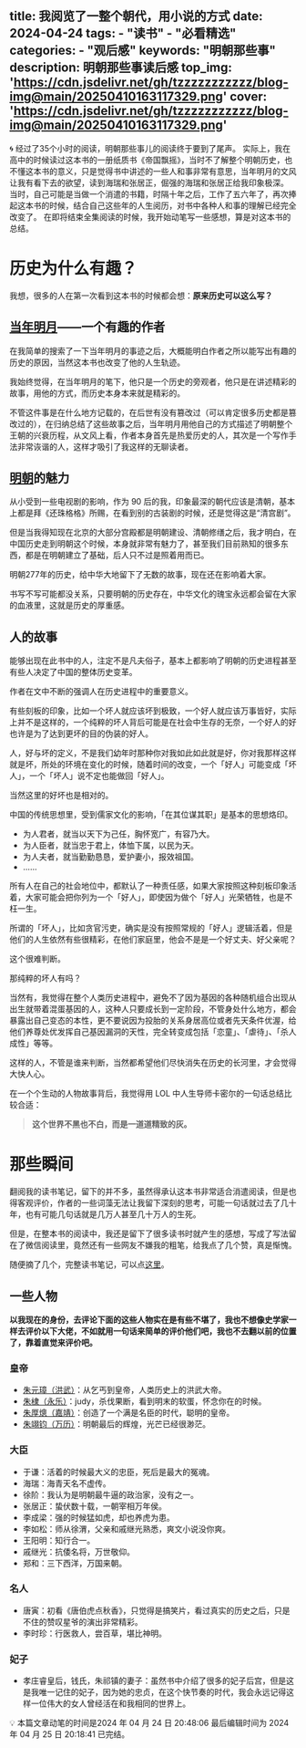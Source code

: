 title: 我阅览了一整个朝代，用小说的方式
date: 2024-04-24
tags: 
    - "读书"
    - "必看精选"
categories: 
    - "观后感"
keywords: "明朝那些事"
description: 明朝那些事读后感
top_img: 'https://cdn.jsdelivr.net/gh/tzzzzzzzzzzz/blog-img@main/20250410163117329.png'
cover: 'https://cdn.jsdelivr.net/gh/tzzzzzzzzzzz/blog-img@main/20250410163117329.png'
---
<aside>
🌀 经过了35个小时的阅读，明朝那些事儿的阅读终于要到了尾声。
实际上，我在高中的时候读过这本书的一册纸质书《帝国飘摇》，当时不了解整个明朝历史，也不懂这本书的意义，只是觉得书中讲述的一些人和事非常有意思，当年明月的文风让我有看下去的欲望，读到海瑞和张居正，倔强的海瑞和张居正给我印象极深。
当时，自己可能是当做一个消遣的书籍，时隔十年之后，工作了五六年了，再次捧起这本书的时候，结合自己这些年的人生阅历，对书中各种人和事的理解已经完全改变了。
在即将结束全集阅读的时候，我开始动笔写一些感想，算是对这本书的总结。

</aside>

# 历史为什么有趣？

我想，很多的人在第一次看到这本书的时候都会想：**原来历史可以这么写？**

## [当年明月](https://zh.wikipedia.org/zh-cn/%E5%BD%93%E5%B9%B4%E6%98%8E%E6%9C%88)——一个有趣的作者

在我简单的搜索了一下当年明月的事迹之后，大概能明白作者之所以能写出有趣的历史的原因，当然这本书也改变了他的人生轨迹。

我始终觉得，在当年明月的笔下，他只是一个历史的旁观者，他只是在讲述精彩的故事，用他的方式，而历史本身本来就是精彩的。

不管这件事是在什么地方记载的，在后世有没有篡改过（可以肯定很多历史都是篡改过的），在归纳总结了这些故事之后，当年明月用他自己的方式描述了明朝整个王朝的兴衰历程，从文风上看，作者本身首先是热爱历史的人，其次是一个写作手法非常诙谐的人，这样才吸引了我这样的无聊读者。

## [明朝](https://zh.wikipedia.org/zh-cn/%E6%98%8E%E6%9C%9D)的魅力

从小受到一些电视剧的影响，作为 90 后的我，印象最深的朝代应该是清朝，基本上都是拜《还珠格格》所赐，在看到别的古装剧的时候，还是觉得这是“清宫剧”。

但是当我得知现在北京的大部分宫殿都是明朝建设、清朝修缮之后，我才明白，在中国历史走到明朝这个时候，本身就非常有魅力了，甚至我们目前熟知的很多东西，都是在明朝建立了基础，后人只不过是照着用而已。

明朝277年的历史，给中华大地留下了无数的故事，现在还在影响着大家。

书写不写可能都没关系，只要明朝的历史存在，中华文化的瑰宝永远都会留在大家的血液里，这就是历史的厚重感。

## 人的故事

能够出现在此书中的人，注定不是凡夫俗子，基本上都影响了明朝的历史进程甚至有些人决定了中国的整体历史变革。

作者在文中不断的强调人在历史进程中的重要意义。

有些刻板的印象，比如一个坏人就应该坏到极致，一个好人就应该万事皆好，实际上并不是这样的，一个纯粹的坏人背后可能是在社会中生存的无奈，一个好人的好也许是为了达到更坏的目的伪装的好人。

人，好与坏的定义，不是我们幼年时那种你对我如此如此就是好，你对我那样这样就是坏，所处的环境在变化的时候，随着时间的改变，一个「好人」可能变成「坏人」，一个「坏人」说不定也能做回「好人」。

当然这里的好坏也是相对的。

中国的传统思想里，受到儒家文化的影响，「在其位谋其职」是基本的思想烙印。

- 为人君者，就当以天下为己任，胸怀宽广，有容乃大。
- 为人臣者，就当忠于君上，体恤下属，以民为天。
- 为人夫者，就当勤勤恳恳，爱护妻小，报效祖国。
- ……

所有人在自己的社会地位中，都默认了一种责任感，如果大家按照这种刻板印象活着，大家可能会把你列为一个「好人」，即使因为做个「好人」光荣牺牲，也是不枉一生。

所谓的「坏人」，比如贪官污吏，确实是没有按照常规的「好人」逻辑活着，但是他们的人生依然有些很精彩，在他们家庭里，他会不是是一个好丈夫、好父亲呢？

这个很难判断。

那纯粹的坏人有吗？

当然有，我觉得在整个人类历史进程中，避免不了因为基因的各种随机组合出现从出生就带着混蛋基因的人，这种人只要成长到一定阶段，不管身处什么地方，都会暴露出自己变态的本性，更不要说因为投胎的关系身居高位或者先天条件优渥，给他们养尊处优发挥自己基因漏洞的天性，完全转变成包括「恋童」、「虐待」、「杀人成性」等等。

这样的人，不管是谁来判断，当然都希望他们尽快消失在历史的长河里，才会觉得大快人心。

在一个个生动的人物故事背后，我觉得用 LOL 中人生导师卡密尔的一句话总结比较合适：

> **这个世界不黑也不白，而是一道道精致的灰。**
> 

# 那些瞬间

翻阅我的读书笔记，留下的并不多，虽然得承认这本书非常适合消遣阅读，但是也得客观评价，作者的一些词藻无法让我留下深刻的思考，可能一句话就过去了几十年，也有可能几句话就是几万人甚至几十万人的生死。

但是，在整本书的阅读中，我还是留下了很多读书时就产生的感想，写成了写法留在了微信阅读里，竟然还有一些网友不嫌我的粗笔，给我点了几个赞，真是惭愧。

随便摘了几个，完整读书笔记，可以点[这里](https://www.notion.so/6d763df7f0ee42399f7d1c22c1dea7a2?pvs=21)。

## 一些人物

**以我现在的身份，去评论下面的这些人物实在是有些不堪了，我也不想像史学家一样去评价以下大佬，不如就用一句话来简单的评价他们吧，我也不去翻以前的位置了，靠着直觉来评价吧。**

### 皇帝

- [朱元璋（洪武）](https://zh.wikipedia.org/wiki/%E6%9C%B1%E5%85%83%E7%92%8B)：从乞丐到皇帝，人类历史上的洪武大帝。
- [朱棣（永乐）](https://zh.wikipedia.org/wiki/%E6%98%8E%E6%88%90%E7%A5%96)：judy，杀伐果断，看到明末的软蛋，怀念你在的时候。
- [朱厚熜（嘉靖）](https://zh.wikipedia.org/wiki/%E5%98%89%E9%9D%96)：创造了一个满是名臣的时代，聪明的皇帝。
- [朱翊钧（万历）](https://zh.wikipedia.org/wiki/%E6%98%8E%E7%A5%9E%E5%AE%97)：明朝最后的辉煌，光芒已经很渺茫。

### 大臣

- 于谦：活着的时候最大义的忠臣，死后是最大的冤魂。
- 海瑞：海青天名不虚传。
- 徐阶：我认为是明朝最牛逼的政治家，没有之一。
- 张居正：蛰伏数十载，一朝宰相万年侯。
- 李成梁：强的时候猛如虎，却也养虎为患。
- 李如松：师从徐渭，父亲和戚继光熟悉，爽文小说没你爽。
- 王阳明：知行合一。
- 戚继光：抗倭名将，万世敬仰。
- 郑和：三下西洋，万国来朝。

### 名人

- 唐寅：初看《唐伯虎点秋香》，只觉得是搞笑片，看过真实的历史之后，只是不住的赞叹星爷的演出非常精彩。
- 李时珍：行医救人，尝百草，堪比神明。

### 妃子

- 孝庄睿皇后，钱氏，朱祁镇的妻子：虽然书中介绍了很多的妃子后宫，但是这是我唯一记住的妃子，因为她的忠贞，在这个快节奏的时代，我会永远记得这样一位伟大的女人曾经活在和我相同的世界上。

<aside>
💡 本篇文章动笔的时间是2024 年 04 月 24 日 20:48:06
最后编辑时间为 2024 年 04 月 25 日 20:18:41
已完结。

</aside>
